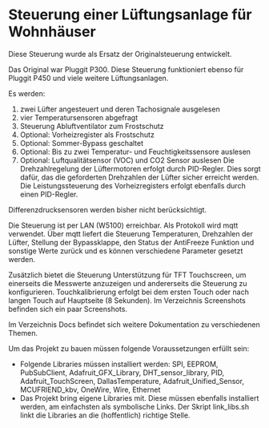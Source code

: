 # Steuerung einer Lüftungsanlage für Wohnhäuser

Diese Steuerung wurde als Ersatz der Originalsteuerung entwickelt.

Das Original war Pluggit P300. Diese Steuerung funktioniert ebenso für Pluggit P450 und viele
weitere Lüftungsanlagen.

Es werden:
1. zwei Lüfter angesteuert und deren Tachosignale ausgelesen
2. vier Temperatursensoren abgefragt
3. Steuerung Abluftventilator zum Frostschutz
4. Optional: Vorheizregister als Frostschutz 
5. Optional: Sommer-Bypass geschaltet
6. Optional: Bis zu zwei Temperatur- und Feuchtigkeitssensore auslesen
7. Optional: Luftqualitätsensor (VOC) und CO2 Sensor auslesen
Die Drehzahlregelung der Lüftermotoren erfolgt durch PID-Regler. Dies sorgt dafür, das die geforderten
Drehzahlen der Lüfter sicher erreicht werden. Die Leistungssteuerung des Vorheizregisters erfolgt
ebenfalls durch einen PID-Regler.

Differenzdrucksensoren werden bisher nicht berücksichtigt.

Die Steuerung ist per LAN (W5100) erreichbar. Als Protokoll wird mqtt verwendet. Über mqtt liefert
die Steuerung Temperaturen, Drehzahlen der Lüfter, Stellung der Bypassklappe, den Status der AntiFreeze
Funktion und sonstige Werte zurück und es können verschiedene Parameter gesetzt werden.

Zusätzlich bietet die Steuerung Unterstützung für TFT Touchscreen, um einerseits die Messwerte
anzuzeigen und andererseits die Steuerung zu konfigurieren. Touchkalibrierung erfolgt bei dem
ersten Touch oder nach langen Touch auf Hauptseite (8 Sekunden). Im Verzeichnis Screenshots
befinden sich ein paar Screenshots.

Im Verzeichnis Docs befindet sich weitere Dokumentation zu verschiedenen Themen.

Um das Projekt zu bauen müssen folgende Voraussetzungen erfüllt sein:
  - Folgende Libraries müssen installiert werden: SPI, EEPROM, PubSubClient,
    Adafruit_GFX_Library, DHT_sensor_library, PID, Adafruit_TouchScreen,
    DallasTemperature, Adafruit_Unified_Sensor, MCUFRIEND_kbv, OneWire,
    Wire, Ethernet
  - Das Projekt bring eigene Libraries mit. Diese müssen ebenfalls installiert
    werden, am einfachsten als symbolische Links. Der Skript link_libs.sh
    linkt die Libraries an die (hoffentlich) richtige Stelle.
